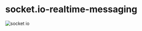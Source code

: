 # socket.io-realtime-messaging

![socket io](https://user-images.githubusercontent.com/20100300/29750280-78e582aa-8b5a-11e7-9423-bccb9fa7dea9.png)

